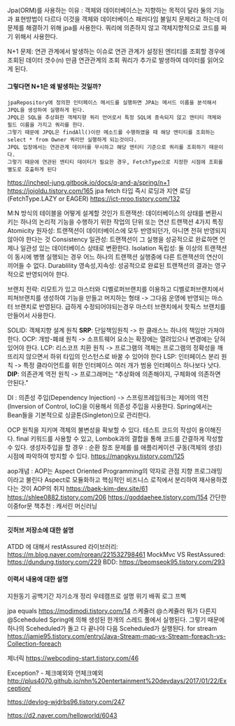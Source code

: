 Jpa(ORM)를 사용하는 이유 : 객체와 데이터베이스는 지향하는 목적이 달라 둘의 기능과 표현방법이 다르다
이것을 객체와 데이터베이스 패러다임 불일치 문제라고 하는데 이 문제를 해결하기 위해 jpa를 사용한다.
쿼리에 의존하지 않고 객체지향적으로 코드를 짜기 위해서 사용한다.

N+1 문제: 연관 관계에서 발생하는 이슈로 연관 관계가 설정된 엔티티를 조회할 경우에 조회된 데이터 갯수(n) 만큼 연관관계의 조회 쿼리가 추가로 발생하여 데이터를 읽어오게 된다.

#### 그렇다면 N+1은 왜 발생하는 것일까?
~~~
jpaRepository에 정의한 인터페이스 메서드를 실행하면 JPA는 메서드 이름을 분석해서 JPQL을 생성하여 실행하게 된다. 
JPQL은 SQL을 추상화한 객체지향 쿼리 언어로서 특정 SQL에 종속되지 않고 엔티티 객체와 필드 이름을 가지고 쿼리를 한다. 
그렇기 때문에 JPQL은 findAll()이란 메소드를 수행하였을 때 해당 엔티티를 조회하는 select * from Owner 쿼리만 실행하게 되는것이다.
JPQL 입장에서는 연관관계 데이터를 무시하고 해당 엔티티 기준으로 쿼리를 조회하기 때문이다. 
그렇기 때문에 연관된 엔티티 데이터가 필요한 경우, FetchType으로 지정한 시점에 조회를 별도로 호출하게 된다
~~~
https://incheol-jung.gitbook.io/docs/q-and-a/spring/n+1
https://jojoldu.tistory.com/165
jpa fetch 타입 즉시 로딩과 지연 로딩(FetchType.LAZY or EAGER)
https://ict-nroo.tistory.com/132

M:N 방식의 테이블을 어떻게 설계할 것인가
트랜잭션: 데이터베이스의 상태를 변환시키는 하나의 논리적 기능을 수행하기 위한 작업의 단위 또는 연산
트랜잭션 4가지 특징
Atomicity 원자성: 트랜잭션이 데이터베이스에 모두 반영되던가, 아니면 전혀 반영되지 않아야 한다는 것
Consistency 일관성: 트랜잭션이 그 실행을 성공적으로 완료하면 언제나 일관성 있는 데이터베이스 상태로 변환한다.
Isolation 독립성: 둘 이상의 트랜잭션이 동시에 병행 실행되는 경우 어느 하나의 트랜잭션 실행중에 다른 트랜잭션의 연산이 끼어들 수 없다.
Durablility 영속성,지속성: 성공적으로 완료된 트랜잭션의 결과는 영구적으로 반영되어야 한다.

브랜치 전략: 리모트가 있고 마스터와 디벨로퍼브랜치를 이용하고 
디벨로퍼브랜치에서 피쳐브랜치를 생성하여 기능을 만들고 머지하는 형태 -> 그다음 운영에 반영되는 마스터 브랜치로 반영된다.
급하게 수정되어야되는경우 마스터 브랜치에서 핫픽스 브랜치를 만들어서 사용한다.

SOLID: 객체지향 설계 원칙
**SRP**: 단일책임원칙 -> 한 클래스느 하나의 책임만 가져야 한다.
OCP: 개방-폐쇄 원칙 -> 소프트웨어 요소는 확장에는 열려있으나 변경에는 닫혀 있어야 한다.
LCP: 리스코프 치환 원칙 -> 프로그램의 객체는 프로그램의 정확성을 깨뜨리지 않으면서 하위 타입의 인스턴스로 바꿀 수 있어야 한다
LSP: 인터페이스 분리 원칙 -> 특정 클라이언트를 위한 인터페이스 여러 개가 범용 인터페이스 하나보다 낫다.
**DIP**: 의존관계 역전 원칙 -> 프로그래머는 “추상화에 의존해야지, 구체화에 의존하면 안된다."

DI : 의존성 주입(Dependency Injection) ->
스프링프레임워크는 제어의 역전(Inversion of Control, IoC)을 이용해서 의존성 주입을 사용한다.
Spring에서는 Bean들을 기본적으로 싱글톤(Singleton)으로 관리한다.

OCP 원칙을 지키며 객체의 불변성을 확보할 수 있다.
테스트 코드의 작성이 용이해진다.
final 키워드를 사용할 수 있고, Lombok과의 결합을 통해 코드를 간결하게 작성할 수 있다.
생성자주입을 할 경우 : 순환 참조 문제를 를 애플리케이션 구동(객체의 생성) 시점에 파악하여 방지할 수 있다.
https://mangkyu.tistory.com/125

aop개념 : AOP는 Aspect Oriented Programming의 약자로 관점 지향 프로그래밍이라고 불린다
Aspect로 모듈화하고 핵심적인 비즈니스 로직에서 분리하여 재사용하겠다는 것이 AOP의 취지
https://baek-kim-dev.site/61
https://shlee0882.tistory.com/206
https://goddaehee.tistory.com/154
간단한 이중for문
책추천 : 캐서린 머신러닝

---
#### 깃허브 저장소에 대한 설명
ATDD 에 대해서
restAssured 라이브러리: https://m.blog.naver.com/rorean/221532798461
MockMvc VS RestAssured: https://dundung.tistory.com/229 
BDD: https://beomseok95.tistory.com/293

#### 이력서 내용에 대한 설명
지원동기
공백기간
자기소개 정리
우테캠프로 설명
위기
배쿼
로그
프벡

jpa equals
https://modimodi.tistory.com/14
스케쥴러 @스케쥴러 뭐가 다른지
@Sceheduled Spring에 의해 생성된 한개의 스레드 풀에서 
실행된다.
그렇기 때문에 하나의 Sceheduled가 돌고 다 끝나야 다음 Sceheduled가 실행된다.
for stream
https://jamie95.tistory.com/entry/Java-Stream-map-vs-Stream-foreach-vs-Collection-foreach

제너릭
https://webcoding-start.tistory.com/46

Exception? - 체크예외와 언체크예외
http://plus4070.github.io/nhn%20entertainment%20devdays/2017/01/22/Exception/

https://devlog-wjdrbs96.tistory.com/247

https://d2.naver.com/helloworld/6043